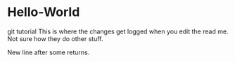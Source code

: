 # Hello-World
git tutorial
This is where the changes get logged when you edit the read me.  Not sure how they do other stuff.

New line after some returns.
